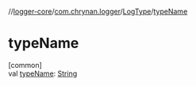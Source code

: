 //[logger-core](../../../index.md)/[com.chrynan.logger](../index.md)/[LogType](index.md)/[typeName](type-name.md)

# typeName

[common]\
val [typeName](type-name.md): [String](https://kotlinlang.org/api/latest/jvm/stdlib/kotlin/-string/index.html)
